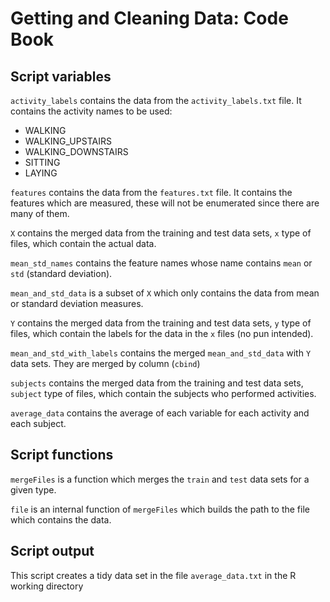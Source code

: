 # Getting and Cleaning Data: Code Book

## Script variables

`activity_labels` contains the data from the `activity_labels.txt` file. It contains the activity names to be used:

- WALKING
- WALKING_UPSTAIRS
- WALKING_DOWNSTAIRS
- SITTING
- LAYING

`features` contains the data from the `features.txt` file. It contains the features which are measured, these will not be enumerated since there are many of them.

`X` contains the merged data from the training and test data sets, `x` type of files, which contain the actual data.

`mean_std_names` contains the feature names whose name contains `mean` or `std` (standard deviation).

`mean_and_std_data` is a subset of `X` which only contains the data from mean or standard deviation measures.

`Y` contains the merged data from the training and test data sets, `y` type of files, which contain the labels for the data in the `x` files (no pun intended).

`mean_and_std_with_labels` contains the merged `mean_and_std_data` with `Y` data sets. They are merged by column (`cbind`)

`subjects` contains the merged data from the training and test data sets, `subject` type of files, which contain the subjects who performed activities.

`average_data` contains the average of each variable for each activity and each subject. 

## Script functions

`mergeFiles` is a function which merges the `train` and `test` data sets for a given type.

`file` is an internal function of `mergeFiles` which builds the path to the file which contains the data.

## Script output

This script creates a tidy data set in the file `average_data.txt` in the R working directory
